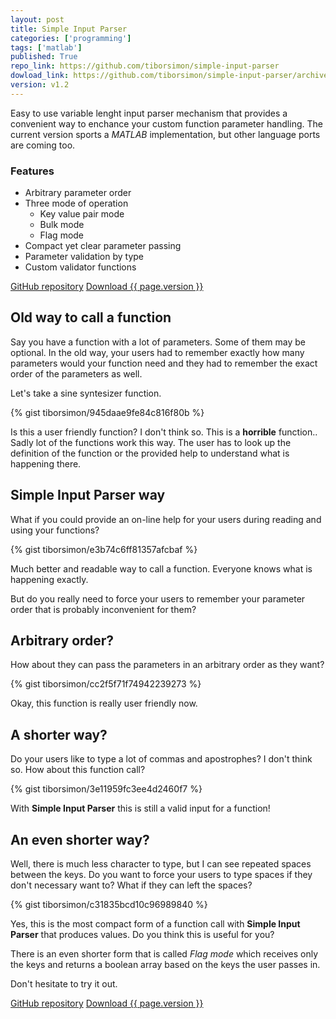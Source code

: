 ```yaml
---
layout: post
title: Simple Input Parser
categories: ['programming']
tags: ['matlab']
published: True
repo_link: https://github.com/tiborsimon/simple-input-parser
dowload_link: https://github.com/tiborsimon/simple-input-parser/archive/v1.2.zip
version: v1.2
---
```


Easy to use variable lenght input parser mechanism that provides a convenient way to enchance your custom function parameter handling. The current version sports a _MATLAB_ implementation, but other language ports are coming too.

### Features

- Arbitrary parameter order
- Three mode of operation
   - Key value pair mode
   - Bulk mode
   - Flag mode
- Compact yet clear parameter passing
- Parameter validation by type
- Custom validator functions

<div class="half-centered-wrapper">
<a href='{{ page.repo_link }}' class="btn-info btn half-centered"><i class="fa fa-github"></i> GitHub repository</a>
<a href='{{ page.dowload_link }}' class="btn-success btn half-centered"><i class="fa fa-download"></i> Download {{ page.version }}</a>
</div>

## Old way to call a function

Say you have a function with a lot of parameters. Some of them may be optional. In the old way, your users had to remember exactly how many parameters would your function need and they had to remember the exact order of the parameters as well.

Let's take a sine syntesizer function.

{% gist tiborsimon/945daae9fe84c816f80b %}

Is this a user friendly function? I don't think so. This is a __horrible__ function.. Sadly lot of the functions work this way. The user has to look up the definition of the function or the provided help to understand what is happening there.

## Simple Input Parser way

What if you could provide an on-line help for your users during reading and using your functions?

{% gist tiborsimon/e3b74c6ff81357afcbaf %}

Much better and readable way to call a function. Everyone knows what is happening exactly. 

But do you really need to force your users to remember your parameter order that is probably inconvenient for them? 

## Arbitrary order?

How about they can pass the parameters in an arbitrary order as they want?


{% gist tiborsimon/cc2f5f71f74942239273 %}

Okay, this function is really user friendly now. 

## A shorter way?

Do your users like to type a lot of commas and apostrophes? I don't think so. How about this function call?

{% gist tiborsimon/3e11959fc3ee4d2460f7 %}

With __Simple Input Parser__ this is still a valid input for a function! 

## An even shorter way?

Well, there is much less character to type, but I can see repeated spaces between the keys. Do you want to force your users to type spaces if they don't necessary want to? What if they can left the spaces?

{% gist tiborsimon/c31835bcd10c96989840 %}

Yes, this is the most compact form of a function call with __Simple Input Parser__ that produces values. Do you think this is useful for you?

There is an even shorter form that is called _Flag mode_ which receives only the keys and returns a boolean array based on the keys the user passes in.

Don't hesitate to try it out.


<div class="half-centered-wrapper">
<a href='{{ page.repo_link }}' class="btn-info btn half-centered"><i class="fa fa-github"></i> GitHub repository</a>
<a href='{{ page.dowload_link }}' class="btn-success btn half-centered"><i class="fa fa-download"></i> Download {{ page.version }}</a>
</div>

